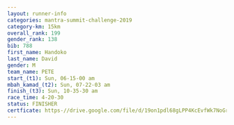 ```yaml
---
layout: runner-info 
categories: mantra-summit-challenge-2019 
category-km: 15km 
overall_rank: 199
gender_rank: 138
bib: 788
first_name: Handoko
last_name: David
gender: M
team_name: PETE
start_(t1): Sun, 06-15-00 am
mbah_kamad_(t2): Sun, 07-22-03 am
finish_(t3): Sun, 10-35-30 am
race_time: 4-20-30
status: FINISHER
certficate: https-//drive.google.com/file/d/19on1pdl68gLPP4KcEvfWk7NoGrwDyrY5/view?usp=sharing
---
```

